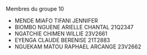 Membres du groupe 10


- MENDE MIAFO TIFANI JENNIFER
- BIOMBO NGUENE ARIELLE CHANTAL   21Q2347
- NGATCHIE CHIMEN WILLIE  23V2661
- EYENGA CLAUDE BERENISE  21T2883
- NGUEKAM MATOU RAPHAEL ARCANGE   23V2662
